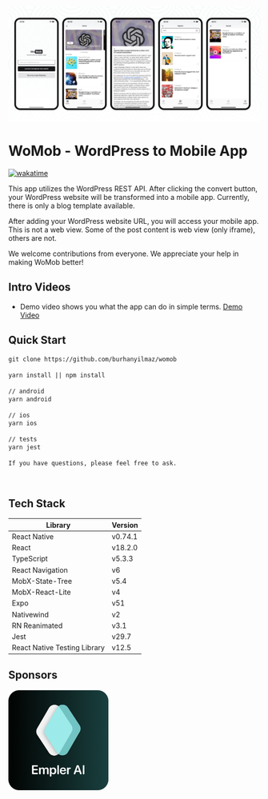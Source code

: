 <p align="center"><img src="./repoAssets/app.png" alt="WoMob - WordPress to Mobile App" /></p>

# WoMob - WordPress to Mobile App
[![wakatime](https://wakatime.com/badge/github/burhanyilmaz/womob.svg)](https://wakatime.com/badge/github/burhanyilmaz/womob)

This app utilizes the WordPress REST API. After clicking the convert button, your WordPress website will be transformed into a mobile app. Currently, there is only a blog template available.

After adding your WordPress website URL, you will access your mobile app. This is not a web view. Some of the post content is web view (only iframe), others are not.

We welcome contributions from everyone. We appreciate your help in making WoMob better!

## Intro Videos
- Demo video shows you what the app can do in simple terms. [Demo Video](https://www.youtube.com/watch?v=1vto0uXtHTQ)

## Quick Start
```
git clone https://github.com/burhanyilmaz/womob

yarn install || npm install

// android
yarn android

// ios
yarn ios

// tests
yarn jest

If you have questions, please feel free to ask.
```
<br/>

## Tech Stack
| Library           | Version |
| ----------------- | ------- |
| React Native      | v0.74.1   |
| React             | v18.2.0     |
| TypeScript        | v5.3.3      | 
| React Navigation  | v6      |
| MobX-State-Tree   | v5.4      |
| MobX-React-Lite   | v4      |
| Expo              | v51     |
| Nativewind          | v2    |
| RN Reanimated     | v3.1      |
| Jest              | v29.7     |
| React Native Testing Library | v12.5 |

## Sponsors
<a style="align:center" href="https://empler.ai/"><img src="./repoAssets/sponsors/emplerai.png" width="200"  alt="WoMob Sponsor: Empler.ai" style/></a>